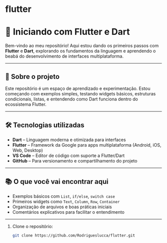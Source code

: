 # flutter
# 🚀 Iniciando com Flutter e Dart

Bem-vindo ao meu repositório! Aqui estou dando os primeiros passos com **Flutter** e **Dart**, explorando os fundamentos da linguagem e aprendendo o beabá do desenvolvimento de interfaces multiplataforma.

---

## 📌 Sobre o projeto

Este repositório é um espaço de aprendizado e experimentação. Estou começando com exemplos simples, testando widgets básicos, estruturas condicionais, listas, e entendendo como Dart funciona dentro do ecossistema Flutter.

---

## 🛠️ Tecnologias utilizadas

- **Dart** – Linguagem moderna e otimizada para interfaces
- **Flutter** – Framework da Google para apps multiplataforma (Android, iOS, Web, Desktop)
- **VS Code** – Editor de código com suporte a Flutter/Dart
- **GitHub** – Para versionamento e compartilhamento do projeto

---

## 📚 O que você vai encontrar aqui

- Exemplos básicos com `List`, `if/else`, `switch case`
- Primeiros widgets como `Text`, `Column`, `Row`, `Container`
- Organização de arquivos e boas práticas iniciais
- Comentários explicativos para facilitar o entendimento
----

1. Clone o repositório:
   ```bash
   git clone https://github.com/Rodrigueslucca/flutter.git
